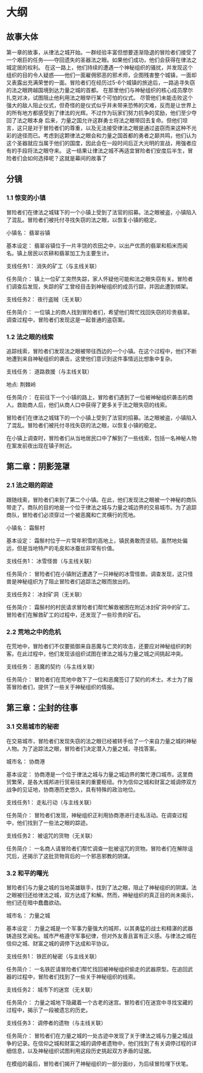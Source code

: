 # 大纲

## 故事大体

第一章的故事，从律法之城开始。一群经验丰富但想要逐渐隐退的冒险者们接受了一个艰巨的任务——夺回遗失的圣器法之眼。如果他们成功，他们会获得在律法之城定居的权利。
在这一路上，他们持续的遭遇一个神秘组织的骚扰，并发现这个组织的目的令人疑惑——他们一面雇佣邪恶的邪术师，企图残害整个城镇，一面却又表露出充满荣誉的一面。冒险者们在经历过5-6个城镇的旅途后，一路追寻失窃的法之眼跨越国境到达力量之城的首都。
在那里他们与神秘组织的核心成员摩尔扎克对决，试图阻止他利用法之眼举行某个可怕的仪式。
尽管他们未能击败这个强大的敌人阻止仪式，但奇怪的是仪式似乎并未带来恐怖的灾难，反而是让世界上的所有地方都感受到了律法的光辉。不过作为玩家们努力抗争的奖励，他们至少夺回了法之眼本身
后来，力量之国允许这群勇士将法之眼带回去复命。但他们坦言，这只是对于冒险者们的尊重，以及无法接受律法之眼是通过盗窃而来这种不光彩的途径而已。考虑到这颗律法之眼会和力量之国首都的勇者之巅共鸣，他们认为这个圣器就应当属于他们的国度，因此会在一段时间后正大光明的宣战，用强者应有的手段将法之眼夺来。
这一结果让律法之城不再适宜冒险者们安度后半生，冒险者们会如何选择呢？这就是幕间的故事了

## 分镜

### 1.1 惊变的小镇

冒险者们在律法之城辖下的一个小镇上受到了法官的招募。法之眼被盗，小镇陷入了混乱。冒险者们被托付寻找失窃的法之眼，以恢复小镇的稳定。

小镇名： 翡翠谷镇

基本设定： 翡翠谷镇位于一片丰饶的农田之中，以出产优质的翡翠和稻米而闻名。镇上居民以农耕和翡翠加工为主要生计。

支线任务1： 消失的矿工（与主线关联）

任务简介： 镇上一位矿工突然失踪，家人怀疑他可能和法之眼失窃有关。冒险者们调查后发现，失踪的矿工曾经目击到神秘组织的成员行踪，并因此遭到绑架。

支线任务2： 夜行盗贼（无关联）

任务简介： 一位镇上的商人找到冒险者们，希望他们帮忙找回失窃的珍贵翡翠。调查过程中，冒险者们发现这是一起普通的盗窃案。

### 1.2 法之眼的线索

追踪线索，冒险者们发现法之眼被带往西边的一个小镇。在这个过程中，他们不断地遭到来自神秘组织的袭击，这使他们意识到这件事情远比想象中复杂。

支线任务： 道路救援（与主线关联）

地点: 荆棘岭

任务简介： 在前往下一个小镇的路上，冒险者们遇到了一位被神秘组织袭击的商人。救助商人后，他们从商人口中获得了更多关于法之眼失窃的线索。

冒险者们在律法之城辖下的一个小镇上受到了法官的招募。法之眼被盗，小镇陷入了混乱。冒险者们被托付寻找失窃的法之眼，以恢复小镇的稳定。

在小镇上调查时，冒险者们从当地居民口中了解到了一些线索，包括一名神秘人物在案发前夜出现在镇子附近。

## 第二章：阴影笼罩

### 2.1 法之眼的踪迹

跟随线索，冒险者们来到了第二个小镇。在此，他们发现法之眼被一个神秘的商队带走了。商队的目的地是一个位于律法之城与力量之城边界的交易城市。为了追踪商队，冒险者们必须穿过一个被恶魔和亡灵横行的荒地。

小镇名： 霜鬃村

基本设定： 霜鬃村位于一片常年积雪的高地上，镇民勇敢而坚韧。虽然地处偏远，但是当地特产的毛皮和冰蚕丝非常有价值。

支线任务1： 冰雪怪兽（与主线关联）

任务简介： 冒险者们在小镇附近遭遇了一只神秘的冰雪怪兽。调查发现，这只怪兽是神秘组织为了阻止冒险者们追踪法之眼而放出的。

支线任务2： 冰封矿洞（无关联）

任务简介： 霜鬃村的村民请求冒险者们帮忙解救被困在附近冰封矿洞中的矿工。冒险者们在解救矿工的过程中，还发现了一些珍贵的矿石。

### 2.2 荒地之中的危机

在荒地中，冒险者们不仅要抵御来自恶魔与亡灵的攻击，还要应对神秘组织的刺客。在此过程中，他们发现该组织试图在律法之城与力量之城之间挑起冲突。

支线任务： 恶魔的契约（与主线关联）

任务简介： 冒险者们在荒地中救下了一位和恶魔签订了契约的术士。术士为了报答冒险者们，提供了一些关于神秘组织的情报。

## 第三章：尘封的往事

### 3.1 交易城市的秘密

在交易城市，冒险者们发现失窃的法之眼已经被转手给了一个来自力量之城的神秘人物。为了追踪法之眼，冒险者们决定潜入力量之城，寻找答案。

城市名： 协商港

基本设定： 协商港是一个位于律法之城与力量之城边界的繁忙港口城市。这里商贸繁荣，是各大城邦进行贸易往来的重要枢纽。作为信仰之城和财富之城调停双方战争的见证地，协商港历史悠久，具有特殊的政治地位。

支线任务1： 走私行动（与主线关联）

任务简介： 冒险者们发现，神秘组织正利用协商港进行走私活动。在调查过程中，他们找到了一些法之眼的踪迹。

支线任务2： 被诅咒的货物（无关联）

任务简介： 一名商人请冒险者们帮忙调查一批被诅咒的货物。冒险者们在解除诅咒后，还揭示了这批货物背后的一个邪恶邪教的阴谋。

### 3.2 和平的曙光

冒险者们与力量之城的当地英雄联手，找到了法之眼，阻止了神秘组织的阴谋。法之眼被归还给律法之城，双方达成了和解。然而，神秘组织的真正目的尚未揭示，他们还在暗中蠢蠢欲动。

城市名： 力量之城

基本设定： 力量之城是一个军事力量强大的城邦，以其勇猛的战士和精湛的武器铸造技艺闻名。城市严格遵守军事纪律，但对外友善且富有正义感。与律法之城在信仰之城、财富之城的调停下达成和平协议。

支线任务1： 铁匠的秘密（与主线关联）

任务简介： 一名铁匠请冒险者们帮忙找回被神秘组织偷走的武器原型。在追回武器的过程中，冒险者们找到了一些关于神秘组织的线索。

支线任务2： 城市下的迷宫（无关联）

任务简介： 力量之城地下隐藏着一个古老的迷宫。冒险者们在迷宫中寻找宝藏的过程中，揭示了一段被遗忘的历史。

支线任务3： 调停者的遗物（与主线关联）

任务简介： 冒险者们在力量之城的一处古迹中发现了关于律法之城与力量之城战争的记录。在信仰之城和财富之城的调停者遗物中，他们找到了有关调停过程的详细信息，以及神秘组织试图利用这段历史挑起双方矛盾的证据。

在模组的最后，冒险者们揭开了神秘组织的一部分面纱，为后续冒险埋下伏笔。